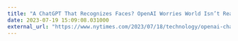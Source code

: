 ```yaml
---
title: "A ChatGPT That Recognizes Faces? OpenAI Worries World Isn’t Ready."
date: 2023-07-19 15:09:08.031000
external_url: "https://www.nytimes.com/2023/07/18/technology/openai-chatgpt-facial-recognition.html"
---
```


